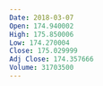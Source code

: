 ```yaml
---
Date: 2018-03-07
Open: 174.940002
High: 175.850006
Low: 174.270004
Close: 175.029999
Adj Close: 174.357666
Volume: 31703500
---
```

